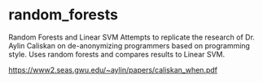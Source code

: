 # random_forests
Random Forests and Linear SVM
Attempts to replicate the research of Dr. Aylin Caliskan on de-anonymizing programmers based on programming style. Uses random forests and compares results to Linear SVM.

https://www2.seas.gwu.edu/~aylin/papers/caliskan_when.pdf
